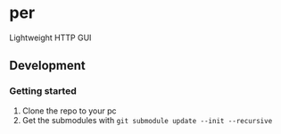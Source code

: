 # per

Lightweight HTTP GUI

## Development

### Getting started

1. Clone the repo to your pc
2. Get the submodules with `git submodule update --init --recursive`

